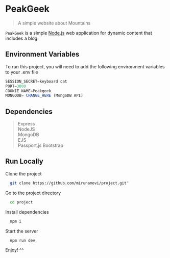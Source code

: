 # PeakGeek 

> A simple website about Mountains

`PeakGeek` is a simple [Node.js](https://nodejs.org/) web application for dynamic content that includes a blog.

## Environment Variables

To run this project, you will need to add the following environment variables to your .env file

```javascript
SESSION_SECRET=keyboard cat
PORT=3000
COOKIE_NAME=Peakgeek
MONGODB= CHANGE_HERE (MongoDB API)
```

## Dependencies

> Express     
> NodeJS      
> MongoDB     
> EJS         
> Passport.js 
> Bootstrap   


## Run Locally

Clone the project

```bash
  git clone https://github.com/mirunamovi/project.git"
```

Go to the project directory

```bash
  cd project
```

Install dependencies

```bash
  npm i
```

Start the server

```bash
  npm run dev
```

Enjoy! ^^
